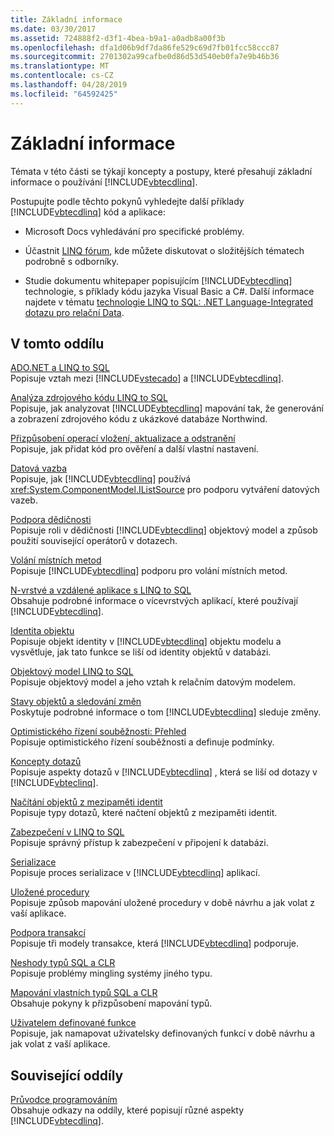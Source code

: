 ```yaml
---
title: Základní informace
ms.date: 03/30/2017
ms.assetid: 724888f2-d3f1-4bea-b9a1-a0adb8a00f3b
ms.openlocfilehash: dfa1d06b9df7da86fe529c69d7fb01fcc58ccc87
ms.sourcegitcommit: 2701302a99cafbe0d86d53d540eb0fa7e9b46b36
ms.translationtype: MT
ms.contentlocale: cs-CZ
ms.lasthandoff: 04/28/2019
ms.locfileid: "64592425"
---
```

# <a name="background-information"></a>Základní informace
Témata v této části se týkají koncepty a postupy, které přesahují základní informace o používání [!INCLUDE[vbtecdlinq](../../../../../../includes/vbtecdlinq-md.md)].  
  
 Postupujte podle těchto pokynů vyhledejte další příklady [!INCLUDE[vbtecdlinq](../../../../../../includes/vbtecdlinq-md.md)] kód a aplikace:  
  
- Microsoft Docs vyhledávání pro specifické problémy.  
  
- Účastnit [LINQ fórum](https://go.microsoft.com/fwlink/?LinkId=76488), kde můžete diskutovat o složitějších tématech podrobně s odborníky.  
  
- Studie dokumentu whitepaper popisujícím [!INCLUDE[vbtecdlinq](../../../../../../includes/vbtecdlinq-md.md)] technologie, s příklady kódu jazyka Visual Basic a C#. Další informace najdete v tématu [technologie LINQ to SQL: .NET Language-Integrated dotazu pro relační Data](https://go.microsoft.com/fwlink/?LinkId=93205).  
  
## <a name="in-this-section"></a>V tomto oddílu  
 [ADO.NET a LINQ to SQL](../../../../../../docs/framework/data/adonet/sql/linq/ado-net-and-linq-to-sql.md)  
 Popisuje vztah mezi [!INCLUDE[vstecado](../../../../../../includes/vstecado-md.md)] a [!INCLUDE[vbtecdlinq](../../../../../../includes/vbtecdlinq-md.md)].  
  
 [Analýza zdrojového kódu LINQ to SQL](../../../../../../docs/framework/data/adonet/sql/linq/analyzing-linq-to-sql-source-code.md)  
 Popisuje, jak analyzovat [!INCLUDE[vbtecdlinq](../../../../../../includes/vbtecdlinq-md.md)] mapování tak, že generování a zobrazení zdrojového kódu z ukázkové databáze Northwind.  
  
 [Přizpůsobení operací vložení, aktualizace a odstranění](../../../../../../docs/framework/data/adonet/sql/linq/customizing-insert-update-and-delete-operations.md)  
 Popisuje, jak přidat kód pro ověření a další vlastní nastavení.  
  
 [Datová vazba](../../../../../../docs/framework/data/adonet/sql/linq/data-binding.md)  
 Popisuje, jak [!INCLUDE[vbtecdlinq](../../../../../../includes/vbtecdlinq-md.md)] používá <xref:System.ComponentModel.IListSource> pro podporu vytváření datových vazeb.  
  
 [Podpora dědičnosti](../../../../../../docs/framework/data/adonet/sql/linq/inheritance-support.md)  
 Popisuje roli v dědičnosti [!INCLUDE[vbtecdlinq](../../../../../../includes/vbtecdlinq-md.md)] objektový model a způsob použití související operátorů v dotazech.  
  
 [Volání místních metod](../../../../../../docs/framework/data/adonet/sql/linq/local-method-calls.md)  
 Popisuje [!INCLUDE[vbtecdlinq](../../../../../../includes/vbtecdlinq-md.md)] podporu pro volání místních metod.  
  
 [N-vrstvé a vzdálené aplikace s LINQ to SQL](../../../../../../docs/framework/data/adonet/sql/linq/n-tier-and-remote-applications-with-linq-to-sql.md)  
 Obsahuje podrobné informace o vícevrstvých aplikací, které používají [!INCLUDE[vbtecdlinq](../../../../../../includes/vbtecdlinq-md.md)].  
  
 [Identita objektu](../../../../../../docs/framework/data/adonet/sql/linq/object-identity.md)  
 Popisuje objekt identity v [!INCLUDE[vbtecdlinq](../../../../../../includes/vbtecdlinq-md.md)] objektu modelu a vysvětluje, jak tato funkce se liší od identity objektů v databázi.  
  
 [Objektový model LINQ to SQL](../../../../../../docs/framework/data/adonet/sql/linq/the-linq-to-sql-object-model.md)  
 Popisuje objektový model a jeho vztah k relačním datovým modelem.  
  
 [Stavy objektů a sledování změn](../../../../../../docs/framework/data/adonet/sql/linq/object-states-and-change-tracking.md)  
 Poskytuje podrobné informace o tom [!INCLUDE[vbtecdlinq](../../../../../../includes/vbtecdlinq-md.md)] sleduje změny.  
  
 [Optimistického řízení souběžnosti: Přehled](../../../../../../docs/framework/data/adonet/sql/linq/optimistic-concurrency-overview.md)  
 Popisuje optimistického řízení souběžnosti a definuje podmínky.  
  
 [Koncepty dotazů](../../../../../../docs/framework/data/adonet/sql/linq/query-concepts.md)  
 Popisuje aspekty dotazů v [!INCLUDE[vbtecdlinq](../../../../../../includes/vbtecdlinq-md.md)] , která se liší od dotazy v [!INCLUDE[vbteclinq](../../../../../../includes/vbteclinq-md.md)].  
  
 [Načítání objektů z mezipaměti identit](../../../../../../docs/framework/data/adonet/sql/linq/retrieving-objects-from-the-identity-cache.md)  
 Popisuje typy dotazů, které načtení objektů z mezipaměti identit.  
  
 [Zabezpečení v LINQ to SQL](../../../../../../docs/framework/data/adonet/sql/linq/security-in-linq-to-sql.md)  
 Popisuje správný přístup k zabezpečení v připojení k databázi.  
  
 [Serializace](../../../../../../docs/framework/data/adonet/sql/linq/serialization.md)  
 Popisuje proces serializace v [!INCLUDE[vbtecdlinq](../../../../../../includes/vbtecdlinq-md.md)] aplikací.  
  
 [Uložené procedury](../../../../../../docs/framework/data/adonet/sql/linq/stored-procedures.md)  
 Popisuje způsob mapování uložené procedury v době návrhu a jak volat z vaší aplikace.  
  
 [Podpora transakcí](../../../../../../docs/framework/data/adonet/sql/linq/transaction-support.md)  
 Popisuje tři modely transakce, která [!INCLUDE[vbtecdlinq](../../../../../../includes/vbtecdlinq-md.md)] podporuje.  
  
 [Neshody typů SQL a CLR](../../../../../../docs/framework/data/adonet/sql/linq/sql-clr-type-mismatches.md)  
 Popisuje problémy mingling systémy jiného typu.  
  
 [Mapování vlastních typů SQL a CLR](../../../../../../docs/framework/data/adonet/sql/linq/sql-clr-custom-type-mappings.md)  
 Obsahuje pokyny k přizpůsobení mapování typů.  
  
 [Uživatelem definované funkce](../../../../../../docs/framework/data/adonet/sql/linq/user-defined-functions.md)  
 Popisuje, jak namapovat uživatelsky definovaných funkcí v době návrhu a jak volat z vaší aplikace.  
  
## <a name="related-sections"></a>Související oddíly  
 [Průvodce programováním](../../../../../../docs/framework/data/adonet/sql/linq/programming-guide.md)  
 Obsahuje odkazy na oddíly, které popisují různé aspekty [!INCLUDE[vbtecdlinq](../../../../../../includes/vbtecdlinq-md.md)].
